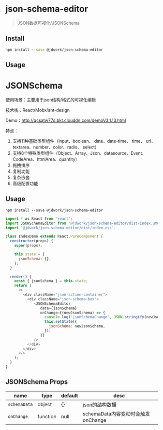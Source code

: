 # json-schema-editor

> JSON数据可视化/JSONSchema

## Install

```bash
npm install --save @jdwork/json-schema-editor
```

## Usage


# JSONSchema

使用场景：主要用于json结构/格式的可视化编辑

技术栈：React/Mobx/ant-design

Demo：http://qcsatw77d.bkt.clouddn.com/demoV3.1.13.html

特点：
1. 支持11种基础类型组件（input、boolean、 date、date-time、 time、 url、 textarea、number、color、radio、 select）
2. 支持8个特殊类型组件（Object、Array、Json、datasource、Event、CodeArea、htmlArea、quantity）
3. 拖拽排序
4. 复制功能
5. 复杂嵌套
6. 高级配置功能

## Usage

```
npm install --save @jdwork/json-schema-editor
```

```js
import * as React from 'react';
import JSONSchemaEditor from '@jdwork/json-schema-editor/dist/index.umd';
import '@jdwork/json-schema-editor/dist/index.css';

class IndexDemo extends React.PureComponent {
  constructor(props) {
    super(props);

    this.state = {
      jsonSchema: {},
    };
  }

  render() {
    const { jsonSchema } = this.state;
    return (
      <>
        <div className="json-action-container">
          <div className="json-schema-box">
             <JSONSchemaEditor
                data={jsonSchema}
                onChange={(newJsonSchema) => {
                  console.log('jsonSchemaChange', JSON.stringify(newJsonSchema));
                  this.setState({
                    jsonSchema: newJsonSchema,
                  });
                }}
             />
          </div>
        </div>
      </>
    );
  }
}
```

## JSONSchema Props

| name         | type     | default | desc                            |
| ------------ | -------- | ------- | ------------------------------- |
| `schemaData` | object   | {}      | json的结构数据                    |
| `onChange`   | function | null    | schemaData内容变动时会触发onChange |
